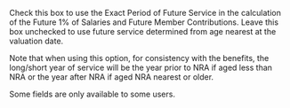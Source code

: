 Check this box to use the Exact Period of Future Service in the
calculation of the Future 1% of Salaries and Future Member
Contributions. Leave this box unchecked to use future service determined
from age nearest at the valuation date.

Note that when using this option, for consistency with the benefits, the
long/short year of service will be the year prior to NRA if aged less
than NRA or the year after NRA if aged NRA nearest or older.

Some fields are only available to some users.
